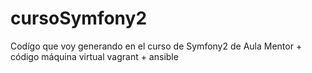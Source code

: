 cursoSymfony2
=============

Codígo que voy generando en el curso de Symfony2 de Aula Mentor + código máquina virtual vagrant + ansible
